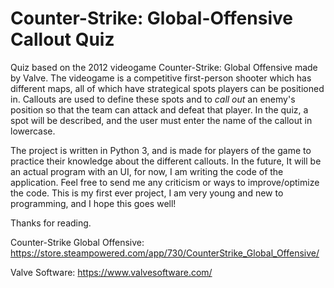 # Counter-Strike: Global-Offensive Callout Quiz
Quiz based on the 2012 videogame Counter-Strike: Global Offensive made by Valve.
 The videogame is a competitive first-person shooter which has different maps, all of which have strategical spots players can be positioned in.
 Callouts are used to define these spots and to *call out* an enemy's position so that the team can attack and defeat that player.
 In the quiz, a spot will be described, and the user must enter the name of the callout in lowercase.
 
 The project is written in Python 3, and is made for players of the game to practice their knowledge about the different callouts. In the future, It will be an actual program with an UI, for now, I am writing the code of the application. Feel free to send me any criticism or ways to improve/optimize the code.
 This is my first ever project, I am very young and new to programming, and I hope this goes well! 
 
 Thanks for reading.
 
 Counter-Strike Global Offensive: https://store.steampowered.com/app/730/CounterStrike_Global_Offensive/
 
 Valve Software: https://www.valvesoftware.com/
